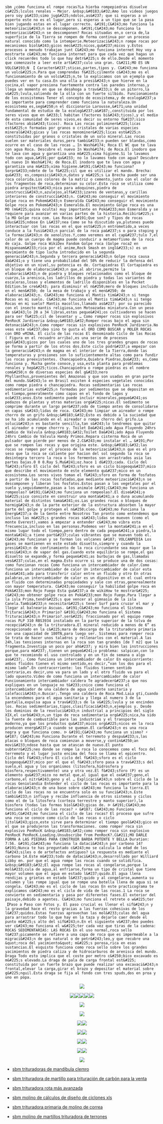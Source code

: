 
```
sbm ¿cómo funciona el rompe rocas?La hierba rompepiedras disuelve c&#225;lculos renales — Mejor. &nbsp;&#0183;&#32;Amo los videos juegos pero soy p&#233;simo jug&#225;ndolos,as&#237; que si esperas a un experto este no es el lugar,pero si esperas a un tipo que se la pasa bien jugando estas en el lugar correcto. &#191;C&#243;mo funciona la meteorizaci&#243;n se descomponen. &#191;C&#243;mo funciona la meteorizaci&#243;n se descomponen? Rocas situadas en,o cerca de,la superficie de la Tierra se rompen de forma continua por un proceso natural conocido como la intemperie.Meteorizaci&#243;n rompe rocas por mecanismos biol&#243;gicos mec&#225;nicos,qu&#237;micos y.Estos procesos a menudo trabajan junt C&#243;mo funciona internet Hoy voy a mostrarte c&#243;mo funciona internet para que cada vez que hagas un click recuerdes todo lo que hay detr&#225;s de ello.Desde el momento que comenzaste a leer este art&#237;culo una gran. C&#211;MO ES UN VOLC&#193;N 【 Caracter&#237;sticas,partes,tipos y. C&#243;mo funciona un volc&#225;n.Para que comprendas f&#225;cilmente c&#243;mo es el funcionamiento de un volc&#225;n,te lo explicamos con un ejemplo que puedes ver en tu casa.En una olla a presi&#243;n que hierve en la cocina,el vapor presiona fuertemente contra las paredes internas,y llega un momento en que se desahoga a trav&#233;s de un pitorro,la v&#225;lvula,saliendo de la olla con un fuerte silbido. Funcionamiento de los ecosistemas Tener el concepto de ecosistema,y de ecolog&#237;a es importante para comprender como funciona la naturaleza.Un ecosistema es,seg&#250;n el diccionario Larousse,&#171;una unidad fundamental de estudio de la ecolog&#237;a&#187;,constituida por los seres vivos que en &#233;l habitan (factores bi&#243;ticos),y el medio de esta comunidad de seres vivos,es decir su entorno f&#237;sico (factores abi&#243;ticos). Roca Las rocas poliminer&#225;licas est&#225;n formadas por granos o cristales de varias especies mineral&#243;gicas y las rocas monominer&#225;licas est&#225;n constituidas por granos o cristales de un solo mineral.Las rocas suelen ser materiales duros,pero tambi&#233;n pueden ser blandas,como ocurre en el caso de las rocas … In Wash&#174; Roca El WC que te lava con agua Roca. Descubre el nuevo In Wash&#174; de Roca.El inodoro que te lava con agua y garantiza una m&#225;xima higiene.Si lo lavamos todo con agua,&#191;por qu&#233; no lo lavamos todo con agua? Descubre el nuevo In Wash&#174; de Roca.El inodoro que te lava con agua y garantiza una m&#225;xima higiene.&#191;C&#243;mo funciona? Sorpr&#233;ndete de lo f&#225;cil que es utilizar el mando. Brecha: qu&#233; es,composici&#243;n,datos y m&#225;s La Brecha puede ser una roca colorida.Los colores de la matriz o cemento,junto con el color de los fragmentos de roca,determinan su color.Esta roca se utiliza como piedra arquitect&#243;nica para adoquines,piedra de construcci&#243;n,azulejos,alf&#233;izares de ventanas,y carillas interiores de construcci&#243;n. C&#243;mo conseguir el movimiento Golpe roca en Pokem&#243;n Esmeralda C&#243;mo conseguir el movimiento Golpe roca en Pokem&#243;n Esmeralda.El movimiento Golpe roca es una MO (m&#225;quina oculta) muy importante en Pok&#233;mon Esmeralda y se requiere para avanzar en varias partes de la historia.Recibir&#225;s la MO Golpe roca com. Las Rocas &#191;Que son? y Tipos de rocas Educ&#225;ndose En L&#237;nea Como se ha discutido ya,plutones puede interactuar con las rocas en el que est&#225;n entrometido,a veces conduce a la fusi&#243;n parcial de la roca pa&#237;s o para stoping y la formaci&#243;n de xenolitos.Y,como veremos en el cap&#237;tulo 7,el calor de un cuerpo de magma puede conducir a metamorfismo de la roca de caja. Golpe roca WikiDex Fandom Golpe roca (Golpe roca2 en Hispanoam&#233;rica por el anime,Rock Smash en ingl&#233;s) es un movimiento de tipo lucha introducido en la segunda generaci&#243;n.Segunda y tercera generaci&#243;n Golpe roca causa da&#241;o y tiene una probabilidad del 50% de reducir la defensa del objetivo en un nivel,su potencia es de. Cortapiedras El Cortapiedra es un bloque de elaboraci&#243;n que,al abrirse,permite la elaboraci&#243;n de piedra y bloques relacionados como el bloque de cuarzo,la arenisca,los ladrillos de piedra y todas las variantes de escaleras,losas y elementos de ladrillo disponibles en la Pocket Edition.Se cre&#243; para disminuir el n&#250;mero de bloques incluido en el men&#250; de la mesa de trabajo y el men&#250; de elaboraci&#243;n. C&#243;mo funciona el Mantis tim&#243;n si tengo Rocas en mi suelo. C&#243;mo funciona el Mantis tim&#243;n si tengo Rocas en mi suelo? Mantis macollos,llamado as&#237; por su parecido con el insecto mantis religiosa,son Motoazadas miniatura.Con un peso de s&#243;lo 20 a 34 libras,estos peque&#241;os cultivadores se hacen para ser f&#225;cil de levantar y … Como romper rocas sin explosivos PenRocK Jardineria &nbsp;&#0183;&#32;Romper rocas bajo el agua sin detonaci&#243;n.Como romper rocas sin explosivos PenRocK Jardineria.No veas este v&#237;deo sino te gusta el ORO COMO BUSCAR y MOLER ROCAS con ORO ⚒️MINA. El ciclo de las rocas El denominado Ciclo de las Rocas ( Figura en el recuadro arriba),es una serie de procesos geol&#243;gicos por los cuales uno de los tres grandes grupos de rocas se forma a partir de los otros dos.Este ciclo podr&#237;a empezar con la generaci&#243;n de magma en el interior de la Tierra,donde las temperaturas y presiones son lo suficientemente altas como para fundir las rocas preexistentes. Chancapiedra,Quiebra Piedras,Qu&#233; es,Como funciona y. Mucha gente conoce,y usa,esta planta para problemas renales y hep&#225;ticos.Chancapiedra o rompe piedras es el nombre com&#250;n de diversas especies del g&#233;nero Phyllanthus,provenientes del Amazonas y que son usadas en gran parte del mundo.S&#243;lo en Brasil existen 4 especies vegetales conocidas como rompe piedra o chancapiedra. Rocas sedimentarias Las rocas sedimentarias est&#225;n formadas por sedimentos que se depositan en el tiempo,generalmente como capas en el fondo de lagos y oc&#233;anos.Este sedimento puede incluir minerales,peque&#241;os pedazos de plantas y otras materias org&#225;nicas.El sedimento se comprime durante un largo per&#237;odo de tiempo antes de consolidarse en capas s&#243;lidas de roca. C&#243;mo limpiar um aireador o rompe chorro de un grifo &nbsp;&#0183;&#32;Esto es debido a la suciedad que se ha ido acumulando en el aireador o rompe chorro del grifo.La soluci&#243;n es bastante sencilla,tan s&#243;lo tendremos que quitar el aireador o rompe chorrro y. Toilet Da&#241;ado Agua Fluyendo 24hrs Cambio de Valvula &nbsp;&#0183;&#32;Toilet Da&#241;ado Agua Fluyendo 24hrs Cambio de Valvula Handy Primos.Repara cisterna Roca de un pulsador que pierde por menos de 2.C&#243;mo instalar el … &#191;Por que se rompen las rocas y que origina este. &nbsp;&#0183;&#32;las rocas se rompen por el proceso de la meteorizaci&#243;n que es el pro seso que la roca se caliente por hacion del sol segundo la roca se desintegra tercero la roca o los fermentos son arrastrados asia las partes bajas.0 0 0.Ray S.Mu&#241;oz.hace 1 d&#233;cada. Ciclo del f&#243;sforo El ciclo del f&#243;sforo es un ciclo biogeoqu&#237;mico que describe el movimiento de este elemento qu&#237;mico en un ecosistema.Los seres vivos toman el f&#243;sforo en forma de fosfatos a partir de las rocas fosfatadas,que mediante meteorizaci&#243;n se descomponen y liberan los fosfatos.Estos pasan a los vegetales por el suelo y,seguidamente,pasan a los animale &#191;C&#243;mo funciona un rompeolas? &#191;C&#243;mo funciona un rompeolas?.El dise&#241;o b&#225;sico consiste en construir una monta&#241;a o duna acumulando material de distintos tama&#241;os.Las grandes rocas o bloques de hormig&#243;n de la parte exterior de la estructura absorben la mayor parte del golpe y protegen el n&#250;cleo. C&#243;mo Funciona la Energ&#237;a de la Gente entre Nosotros Tan pronto como entendemos que incluso las m&#225;s grandes rocas s&#243;lidas se mueven (como el monte Everest),vamos a empezar a entender c&#243;mo vibra esta frecuencia,incluso en las personas.Podemos ver la monta&#241;a en el mismo lugar todo el tiempo,pero dentro de cada peque&#241;a piedra,la monta&#241;a tiene part&#237;culas vibrantes que se mueven todo el. C&#243;mo funcionan y se forman los volcanes &#187; VOLCANPEDIA Los gases se mantienen en este estado disuelto,siempre y cuando la presi&#243;n de confinamiento de la roca circundante sea mayor que la presi&#243;n de vapor del gas.Cuando este equilibrio se rompe,el gas disuelto se expande,y forma peque&#241;as burbujas de gas,llamadas ves&#237;culas,en el magma.Esto ocurre si se produce una de dos cosas: como funcionan rocas Como funciona un intercambiador de calor.Como funciona un intercambiador de calor Un intercambiador de calor esta dise&#241;ado para transferir calor entre un fluido y otro En otras palabras,un intercambiador de calor es un dipositivo en el cual entra un fluido con determinadas propiedades y sale con otras,generealmente con mayor temperatura. C&#243;mo conseguir la habilidad golpe roca en Pok&#233;mon Rojo Fuego Esta gu&#237;a de wikiHow te mostrar&#225; c&#243;mo obtener golpe roca en Pok&#233;mon Rojo Fuego.Para llegar a la isla Prima,tendr&#225;s que vencer al gimnasio de la isla Canela.Tambi&#233;n necesitar&#225;s tener Surf para cruzar el mar y llegar al balneario Ascuas. &#191;C&#243;mo funciona el Sistema Trituraci&#243;n Primario? &#191;C&#243;mo funciona el Sistema Trituraci&#243;n Primario?.ser&#225; fraccionado por el equipo rompe rocas PLP 310 RBS3934 instalado en la parte superior de la tolva de recepci&#243;n de la trituradora.El mineral reducido a menos de 6” es recepcionado en la c&#225;mara de descarga de la trituradora primaria con una capacidad de 180TN,para luego ser. Sistemas para romper roca Se trata de hacer unos taladros y rellenarlos con el material.A las 24h,las tensiones internas en la roca son tan grandes [de T m2] que la fragmenta.Investiga un poco por ah&#237; y mira bien las instrucciones porque,para m&#237;,tienen un peque&#241;o problema: salpican,con lo que te recomiendo el uso controlado y en un fin de semana o algo as&#237;. Como funciona un intercambiador de calor En equicorriente: ambos fluidos tienen el mismo sentido,es decir,“van los dos para el mismo lado”.En contracorriente: los fluidos tienen sentido contrario,es decir,uno va para un lado y el otro fluido va para el lado opuesto.Video de como funciona un intercambiador de calor Funcionamiento intercambiador caldera Te agradecer&#237;a que nos expliques en un lenguaje no t&#233;cnico como funciona el intercambiador de una caldera de agua caliente sanitaria y calefacci&#243;n.Buscar;.Tengo una caldera de Roca Mod.Laia gti,Cuando la encendemos para el agua sanitaria y llega al numero 3 de la pantalla,expulsa agua a trav&#233;s de la v&#225;lvula y se encinden los. Rocas sedimentarias,tipos,clasificaci&#243;n,ejemplos y. Desde los dominios de la revoluci&#243;n industrial a principios del siglo XIX,el carb&#243;n,un tipo de roca sedimentaria org&#225;nica,ha sido la fuente de combustible para las industrias y el transporte moderno,ya que los productos qu&#237;micos org&#225;nicos en la roca producen energ&#237;a cuando se queman.El carb&#243;n es una roca negra y que funciona como. ᐅ &#191;C&#243;mo funciona un sismo? ⚡️ &#187; C&#243;mo Funciona Durante el terremoto y despu&#233;s,las placas o bloques de roca comienzan a moverse,y contin&#250;an movi&#233;ndose hasta que se atascan de nuevo.El punto subterr&#225;neo donde se rompe la roca lo conocemos como el foco del terremoto y el lugar justo encima del foco se llama el epicentro. Ciclo del F&#243;sforo El ciclo del f&#243;sforo es el ciclo biogeoqu&#237;mico por el que el f&#243;sforo pasa a trav&#233;s del suelo,el agua y los organismos (litosfera,hidrosfera y biosfera,respectivamente) una y otra vez.El f&#243;sforo (P) es un elemento qu&#237;mico no metal que,al igual que el ox&#237;geno,el carbono,el nitr&#243;geno y el … Explicaci&#243;n sobre el ciclo de la rocas Geniolandia Entender el ciclo de las rocas es importante para la elaboraci&#243;n de una base sobre c&#243;mo funciona la tierra.El ciclo de las rocas no se encuentra solo en su funci&#243;n.Este tambi&#233;n influye y recibe influencia de otros sistemas y ciclos como el de la litosfera (corteza terrestre y manto superior),la biosfera (todas las formas biol&#243;gicas de. ᐅ &#191;C&#243;mo funciona el ciclo de las rocas? ⚡️ &#187; C&#243;mo Funciona &#191;C&#243;mo funciona el ciclo de las rocas? El proceso que sufre una roca se conoce como ciclo de las rocas o ciclo litol&#243;gico,este sirve para determinar el tiempo geol&#243;gico en el que se produjeron las transformaciones. como romper roca sin explosivo PenRocK &nbsp;&#0183;&#32;como romper roca sin explosivo PenRocK PenRocK.Loading.Unsubscribe from PenRocK?.C&#211;MO DARLE FORMA A LAS PIEDRAS PARA CONSTRUIR BARDA POTENTE Y BELLA Duration: 7:56. &#191;C&#243;mo funciona la dataci&#243;n por carbono 14? &#191;Nunca te has preguntado c&#243;mo se calcula la edad de los f&#243;siles o de artefactos antiguos? La respuesta es mediante el carbono 14.Este m&#233;todo de dataci&#243;n,desarrollado por Williard Libby en. por que el agua rompe las rocas cuando se solidifica. &nbsp;&#0183;&#32;El agua rompe las rocas al congelarse,porque la mol&#233;cula de agua,al enfriarse,forma un tipo de cristal que tiene mayor volumen que el agua en estado l&#237;quido.El agua llena rendijas y grietas en estado l&#237;quido y al congelarse,aumenta su volumen y las rompe igual que se rompe una botella llena de agua si se congela. C&#243;mo es el ciclo de las rocas En este practicograma te explicamos c&#243;mo es el ciclo de vida de las rocas.1 La roca se convierte en sedimentaria y pasa por diferentes fases.El exterior del paisaje,debido a agentes. C&#243;mo funciona el retrete o w&#225;ter 【Paso a Paso con Fotos y. El paso crucial es llenar el sif&#243;n y la gravedad hace el resto gracias a las fuerzas cohesivas de los l&#237;quidos.Estas fuerzas aprovechan las mol&#233;culas del agua para arrastrar todo lo que hay en la taza y dejarlo caer desde el punto m&#225;s alto del sif&#243;n.En el siguiente v&#237;deo puedes ver c&#243;mo funciona el w&#225;ter cada vez que tiras de la cadena: ROCAS SEDIMENTARIAS: LAS ROCAS En el uso normal,roca sello t&#237;picamente se refiere a una capa de roca que es impermeable a la migraci&#243;n de gas natural o de petr&#243;leo,y que recubre una &quot;roca del yacimiento&quot; m&#225;s porosa,rica en esas sustancias.El esquisto funciona como roca sello sobre los grandes yacimientos de piedra caliza y de hidrocarburos de arenisca del mundo. Draga Todo esto implica que el coste por metro c&#250;bico excavado es m&#225;s elevado.La draga de pala de carga frontal est&#225; constituida por un fuerte brazo que puede realizar una excavaci&#243;n frontal,elevar la carga,girar el brazo y depositar el material sobre g&#225;nguil.Esta draga se fija al fondo con tres spuds,dos en proa y uno en popa. 
```

<div align="center">

<a href="https://es-crusher.shibang-china.com/github&k=sbm+%C2%BFc%C3%B3mo+funciona+el+rompe+rocas%3F"><img src="https://static.shibang-china.com/es/crusher/logo.jpg"></a>

<a href="https://es-crusher.shibang-china.com/github&k=sbm+%C2%BFc%C3%B3mo+funciona+el+rompe+rocas%3F"><img src="https://static.shibang-china.com/es/crusher/index.jpg"></a><a href="https://es-crusher.shibang-china.com/material.htmlgithub&k=sbm+%C2%BFc%C3%B3mo+funciona+el+rompe+rocas%3F"><img src="https://static.shibang-china.com/es/crusher/material.jpg"></a><a href="https://es-crusher.shibang-china.com/application.htmlgithub&k=sbm+%C2%BFc%C3%B3mo+funciona+el+rompe+rocas%3F"><img src="https://static.shibang-china.com/es/crusher/application.jpg"></a><a href="https://es-crusher.shibang-china.com/aboutus.htmlgithub&k=sbm+%C2%BFc%C3%B3mo+funciona+el+rompe+rocas%3F"><img src="https://static.shibang-china.com/es/crusher/aboutus.jpg"></a><a href="https://es-crusher.shibang-china.com/contact.htmlgithub&k=sbm+%C2%BFc%C3%B3mo+funciona+el+rompe+rocas%3F"><img src="https://static.shibang-china.com/es/crusher/contact.jpg"></a>

<a href="https://es-crusher.shibang-china.com/github&k=sbm+%C2%BFc%C3%B3mo+funciona+el+rompe+rocas%3F"><img src="https://static.shibang-china.com/es/crusher/banner.jpg"></a>

<a href="https://swt.shibang-china.com/github&k=sbm+%C2%BFc%C3%B3mo+funciona+el+rompe+rocas%3F"><img src="https://static.shibang-china.com/es/crusher/text.jpg"></a>

<a href="https://swt.shibang-china.com/github&k=sbm+%C2%BFc%C3%B3mo+funciona+el+rompe+rocas%3F"><img src="https://static.shibang-china.com/es/crusher/chat.jpg"></a><a href="https://es-crusher.shibang-china.com/contact.htmlgithub&k=sbm+%C2%BFc%C3%B3mo+funciona+el+rompe+rocas%3F"><img src="https://static.shibang-china.com/es/crusher/message.jpg"></a>

<a href="https://es-crusher.shibang-china.com/products/pe.htmlgithub&k=sbm+%C2%BFc%C3%B3mo+funciona+el+rompe+rocas%3F"><img src="https://static.shibang-china.com/es/crusher/pe.jpg"></a><a href="https://es-crusher.shibang-china.com/products/pf.htmlgithub&k=sbm+%C2%BFc%C3%B3mo+funciona+el+rompe+rocas%3F"><img src="https://static.shibang-china.com/es/crusher/pf.jpg"></a>

<a href="https://es-crusher.shibang-china.com/products/hpt.htmlgithub&k=sbm+%C2%BFc%C3%B3mo+funciona+el+rompe+rocas%3F"><img src="https://static.shibang-china.com/es/crusher/hpt.jpg"></a><a href="https://es-crusher.shibang-china.com/products/vsi.htmlgithub&k=sbm+%C2%BFc%C3%B3mo+funciona+el+rompe+rocas%3F"><img src="https://static.shibang-china.com/es/crusher/vsi.jpg"></a>

<a href="https://es-crusher.shibang-china.com/products/klv.htmlgithub&k=sbm+%C2%BFc%C3%B3mo+funciona+el+rompe+rocas%3F"><img src="https://static.shibang-china.com/es/crusher/klv.jpg"></a><a href="https://es-crusher.shibang-china.com/products/portable.htmlgithub&k=sbm+%C2%BFc%C3%B3mo+funciona+el+rompe+rocas%3F"><img src="https://static.shibang-china.com/es/crusher/portable.jpg"></a>

<a href="https://swt.shibang-china.com/github&k=sbm+%C2%BFc%C3%B3mo+funciona+el+rompe+rocas%3F"><img src="https://static.shibang-china.com/es/crusher/case.jpg"></a>

</div>


* [sbm trituradoras de mandíbula clemro](sbm%20trituradoras%20de%20mand%C3%ADbula%20clemro.md)

* [sbm trituradora de martillo para trituración de carbón para la venta](sbm%20trituradora%20de%20martillo%20para%20trituraci%C3%B3n%20de%20carb%C3%B3n%20para%20la%20venta.md)

* [sbm trituradora rota más avanzada](sbm%20trituradora%20rota%20m%C3%A1s%20avanzada.md)

* [sbm molino de cálculos de diseño de ciclones xls](sbm%20molino%20de%20c%C3%A1lculos%20de%20dise%C3%B1o%20de%20ciclones%20xls.md)

* [sbm trituradora primaria de molino de correa](sbm%20trituradora%20primaria%20de%20molino%20de%20correa.md)

* [sbm molino de martillos trituradora de terrones](sbm%20molino%20de%20martillos%20trituradora%20de%20terrones.md)